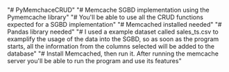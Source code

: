 "# PyMemchaceCRUD" 
"# Memcache SGBD implementation using the Pymemcache library"
"# You'll be able to use all the CRUD functions expected for a SGBD implementation"
"# Memcached installed needed"
"# Pandas library needed"
"# I used a example dataset called sales_ts.csv to examplify the usage of the data into the SGBD, so as soon as the program starts, all the information from the columns selected will be added to the database"
"# Install Memcached, then run it. After running the memcache server you'll be able to run the program and use its features"
